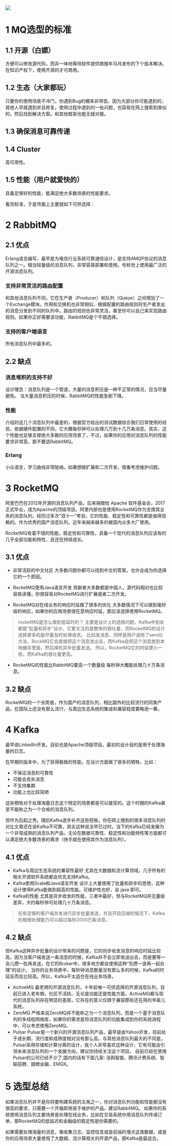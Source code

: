 ![](https://img-blog.csdnimg.cn/20200729215420194.png?x-oss-process=image/watermark,type_ZmFuZ3poZW5naGVpdGk,shadow_10,text_aHR0cHM6Ly9ibG9nLmNzZG4ubmV0L3FxXzMzNTg5NTEw,size_1,color_FFFFFF,t_70)
# 1 MQ选型的标准
## 1.1 开源（白嫖）
方便可以修改源代码，而非一味地等待软件提供商猴年马月发布的下个版本解决。在知识产权下，使用开源的才可商用。

## 1.2 生态（大家都玩）
只要你的使用场景不冷门，你遇到Bug的概率非常低，因为大部分你可能遇到的，其他人早就遇到并且修复。使用过程中遇到的一些问题，也容易在网上搜索到类似的，然后找到解决方案。和其他框架也能无缝对接。

##  1.3 确保消息可靠传递

## 1.4 Cluster
高可用性。
## 1.5 性能（用户就爱快的）
具备足够好的性能，能满足绝大多数场景的性能要求。

看完标准，于是市面上主要就如下可供选择：

# 2 RabbitMQ
## 2.1 优点
Erlang语言编写，最早是为电信行业系统可靠通信设计，是支持AMQP协议的消息队列之一。相当轻量级的消息队列，非常容易部署和使用。号称世上使用最广泛的开源消息队列。

### 支持非常灵活的路由配置
和其他消息队列不同，它在生产者（Producer）和队列（Queue）之间增加了一个Exchange模块。作用和交换机也非常相似，根据配置的路由规则将生产者发出的消息分发到不同的队列中。路由的规则也非常灵活，甚至你可以自己来实现路由规则。如果你正好需要该功能，RabbitMQ是个不错选择。
### 支持的客户端语言
所有消息队列中最多的。

## 2.2 缺点
### 消息堆积的支持不好
设计理念：消息队列是一个管道，大量的消息积压是一种不正常的情况，应当尽量避免。
当大量消息积压的时候，RabbitMQ的性能急剧下降。

### 性能
介绍的这几个消息队列中最差的，根据官方给出的测试数据综合我们日常使用的经验，依据硬件配置的不同，它大概每秒钟可以处理几万到十几万条消息。其实，这个性能也足够支撑绝大多数的应用场景了，不过，如果你的应用对消息队列的性能要求非常高，那不要选RabbitMQ。

### Erlang
小众语言，学习曲线非常陡峭。如果想做扩展和二次开发，慎重考虑维护问题。

# 3 RocketMQ
阿里巴巴在2012年开源的消息队列产品，后来捐赠给 Apache 软件基金会，2017正式毕业，成为Apache的顶级项目。阿里内部也是使用RocketMQ作为支撑其业务的消息队列，经历过多次“双十一”考验，它的性能、稳定性和可靠性都是值得信赖的。作为优秀的国产消息队列，近年来越来越多的被国内众多大厂使用。

RocketMQ有着不错的性能，稳定性和可靠性，具备一个现代的消息队列应该有的几乎全部功能和特性，且还在持续成长。

## 3.1 优点
- 非常活跃的中文社区
大多数问题你都可以找到中文的答案，也许会成为你选择它的一个原因。

- RocketMQ使用Java语言开发
贡献者大多数都是中国人，源代码相对也比较容易读懂，你很容易对RocketMQ进行扩展或者二次开发。

- RocketMQ对在线业务的响应时延做了很多的优化
大多数情况下可以做到毫秒级的响应，如果你的应用场景很在意响应时延，那应该选择使用RocketMQ。

> rocketMQ是怎么做到低延时的？
主要是设计上的选择问题，Kafka中到处都是“批量和异步”设计，它更关注的是整体的吞吐量，而RocketMQ的设计选择更多的是尽量及时处理请求。
比如发消息，同样是用户调用了send()方法，RockMQ它会直接把这个消息发出去，而Kafka会把这个消息放到本地缓存里面，然后择机异步批量发送。
所以，RocketMQ它的时延更小一些，而Kafka的吞吐量更高。

- RocketMQ的性能比RabbitMQ要高一个数量级
每秒钟大概能处理几十万条消息。

## 3.2 缺点
RocketMQ的一个劣势是，作为国产的消息队列，相比国外的比较流行的同类产品，在国际上还没有那么流行，与周边生态系统的集成和兼容程度要略逊一筹。

# 4 Kafka
最早由LinkedIn开发，目前也是Apache顶级项目。最初的设计目的是用于处理海量的日志。

在早期的版本中，为了获得极致的性能，在设计方面做了很多的牺牲，比如：
- 不保证消息的可靠性
- 可能会丢失消息
- 不支持集群
- 功能上也比较简陋

这些牺牲对于处理海量日志这个特定的场景都是可以接受的。这个时期的Kafka甚至不能称之为一个合格的消息队列。

但作为后起之秀。随后Kafka逐步补齐这些短板，你在网上搜到的很多消息队列的对比文章还在说Kafka不可靠，其实这种说法早已过时。当下的Kafka已经发展为一个非常成熟的消息队列产品，无论在数据可靠性、稳定性和功能特性等方面都可以满足绝大多数场景的需求（快手就在使用其作为消息队列）。
## 4.1 优点
- Kafka与周边生态系统的兼容性最好
尤其在大数据和流计算领域，几乎所有的相关开源软件系统都会优先支持Kafka。
- Kafka使用Scala和Java语言开发
设计上大量使用了批量和异步的思想，这种设计使得Kafka能做到超高的性能。可维护性也好，会 java 即可。
- Kafka的性能
尤其是异步收发的性能，三者中最好，但与RocketMQ并无量级差异，大约每秒钟可处理几十万条消息。

> 在有足够的客户端并发进行异步批量发送，并且开启压缩的情况下，Kafka的极限处理能力可以超过每秒2000万条消息。

## 4.2  缺点
但Kafka这种异步批量的设计带来的问题是，它的同步收发消息的响应时延比较高，因为当客户端发送一条消息的时候，Kafka并不会立即发送出去，而是要等一会儿攒一批再发送，在它的Broker中，很多地方都会使用这种“先攒一波再一起处理”的设计。
当你的业务场景中，每秒钟消息数量没有那么多的时候，Kafka的时延反而会比较高。所以，Kafka不太适合在线业务场景。

- ActiveMQ
最老牌的开源消息队列，十年前唯一可供选择的开源消息队列，目前已进入老年期，社区不活跃。无论是功能还是性能方面，ActiveMQ都与现代的消息队列存在明显的差距，它存在的意义仅限于兼容那些还在用的爷辈儿系统。
- ZeroMQ
严格来说ZeroMQ并不能称之为一个消息队列，而是一个基于消息队列的多线程网络库，如果你的需求是将消息队列的功能集成到你的系统进程中，可以考虑使用ZeroMQ。
- Pulsar
Pulsar是一个新兴的开源消息队列产品，最早是由Yahoo开发，目前处于成长期，流行度和成熟度相对没有那么高。与其他消息队列最大的不同是，Pulsar采用存储和计算分离的设计，我个人非常喜欢这种设计，它有可能会引领未来消息队列的一个发展方向，建议你持续关注这个项目。
目前已经在使用Pulsar的公司已经不少了,国内的话有下面几家:
涂鸦智能、腾讯计费系统、智联招聘、甜橙金融、EMQX。

# 5 选型总结
如果消息队列并不是你将要构建系统的主角之一，你对消息队列功能和性能都没有很高的要求，只需要一个开箱即用易于维护的产品，建议RabbitMQ。
如果你的系统使用消息队列主要场景是处理在线业务，比如在交易系统中用消息队列传递订单，那RocketMQ的低延迟和金融级的稳定性是你需要的。

如果需要处理海量的消息，像收集日志、监控信息或是前端的埋点这类数据，或是你的应用场景大量使用了大数据、流计算相关的开源产品，那Kafka是最适合。